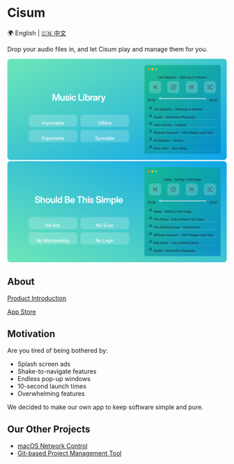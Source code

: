 # Cisum

🌍 English | [🇨🇳 中文](README_zh.md)

Drop your audio files in, and let Cisum play and manage them for you.

![Cisum](./docs/feature-3.png) ![Cisum](./docs/feature-4.png)

## About

[Product Introduction](https://coffic.zone.id/en/cisum)

[App Store](https://apps.apple.com/cn/app/cisum/id6466401036)

## Motivation

Are you tired of being bothered by:

- Splash screen ads
- Shake-to-navigate features
- Endless pop-up windows
- 10-second launch times
- Overwhelming features

We decided to make our own app to keep software simple and pure.

## Our Other Projects

- [macOS Network Control](https://github.com/CofficLab/Netto)
- [Git-based Project Management Tool](https://github.com/CofficLab/GitOK)
